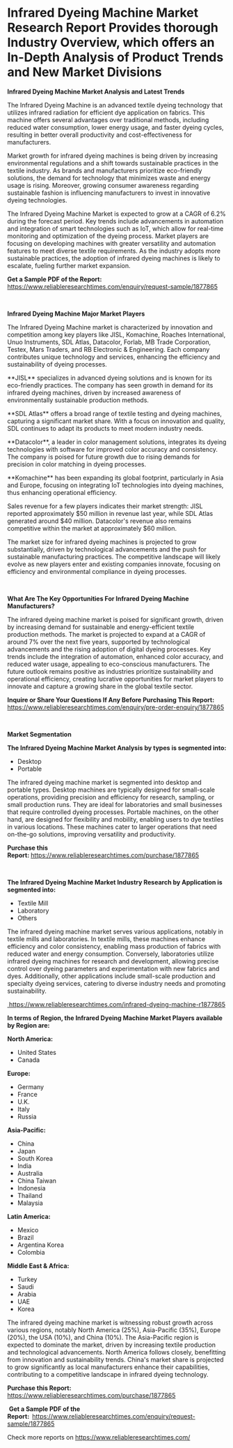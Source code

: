 <p><h1>Infrared Dyeing Machine Market Research Report Provides thorough Industry Overview, which offers an In-Depth Analysis of Product Trends and New Market Divisions</h1></p><p><strong>Infrared Dyeing Machine Market Analysis and Latest Trends</strong></p>
<p><p>The Infrared Dyeing Machine is an advanced textile dyeing technology that utilizes infrared radiation for efficient dye application on fabrics. This machine offers several advantages over traditional methods, including reduced water consumption, lower energy usage, and faster dyeing cycles, resulting in better overall productivity and cost-effectiveness for manufacturers. </p><p>Market growth for infrared dyeing machines is being driven by increasing environmental regulations and a shift towards sustainable practices in the textile industry. As brands and manufacturers prioritize eco-friendly solutions, the demand for technology that minimizes waste and energy usage is rising. Moreover, growing consumer awareness regarding sustainable fashion is influencing manufacturers to invest in innovative dyeing technologies.</p><p>The Infrared Dyeing Machine Market is expected to grow at a CAGR of 6.2% during the forecast period. Key trends include advancements in automation and integration of smart technologies such as IoT, which allow for real-time monitoring and optimization of the dyeing process. Market players are focusing on developing machines with greater versatility and automation features to meet diverse textile requirements. As the industry adopts more sustainable practices, the adoption of infrared dyeing machines is likely to escalate, fueling further market expansion.</p></p>
<p><strong>Get a Sample PDF of the Report:&nbsp;</strong> <a href="https://www.reliableresearchtimes.com/enquiry/request-sample/1877865?utm_campaign=2720&utm_medium=2&utm_source=Github&utm_content=ia&utm_term=11042025&utm_id=infrared-dyeing-machine">https://www.reliableresearchtimes.com/enquiry/request-sample/1877865</a></p>
<p>&nbsp;</p>
<p><strong>Infrared Dyeing Machine Major Market Players</strong></p>
<p><p>The Infrared Dyeing Machine market is characterized by innovation and competition among key players like JISL, Komachine, Roaches International, Unuo Instruments, SDL Atlas, Datacolor, Forlab, MB Trade Corporation, Testex, Mars Traders, and RB Electronic & Engineering. Each company contributes unique technology and services, enhancing the efficiency and sustainability of dyeing processes.</p><p>**JISL** specializes in advanced dyeing solutions and is known for its eco-friendly practices. The company has seen growth in demand for its infrared dyeing machines, driven by increased awareness of environmentally sustainable production methods. </p><p>**SDL Atlas** offers a broad range of textile testing and dyeing machines, capturing a significant market share. With a focus on innovation and quality, SDL continues to adapt its products to meet modern industry needs.</p><p>**Datacolor**, a leader in color management solutions, integrates its dyeing technologies with software for improved color accuracy and consistency. The company is poised for future growth due to rising demands for precision in color matching in dyeing processes.</p><p>**Komachine** has been expanding its global footprint, particularly in Asia and Europe, focusing on integrating IoT technologies into dyeing machines, thus enhancing operational efficiency.</p><p>Sales revenue for a few players indicates their market strength: JISL reported approximately $50 million in revenue last year, while SDL Atlas generated around $40 million. Datacolor's revenue also remains competitive within the market at approximately $60 million. </p><p>The market size for infrared dyeing machines is projected to grow substantially, driven by technological advancements and the push for sustainable manufacturing practices. The competitive landscape will likely evolve as new players enter and existing companies innovate, focusing on efficiency and environmental compliance in dyeing processes.</p></p>
<p>&nbsp;</p>
<p><strong>What Are The Key Opportunities For Infrared Dyeing Machine Manufacturers?</strong></p>
<p><p>The infrared dyeing machine market is poised for significant growth, driven by increasing demand for sustainable and energy-efficient textile production methods. The market is projected to expand at a CAGR of around 7% over the next five years, supported by technological advancements and the rising adoption of digital dyeing processes. Key trends include the integration of automation, enhanced color accuracy, and reduced water usage, appealing to eco-conscious manufacturers. The future outlook remains positive as industries prioritize sustainability and operational efficiency, creating lucrative opportunities for market players to innovate and capture a growing share in the global textile sector.</p></p>
<p><strong>Inquire or Share Your Questions If Any Before Purchasing This Report:</strong> <a href="https://www.reliableresearchtimes.com/enquiry/pre-order-enquiry/1877865?utm_campaign=2720&utm_medium=2&utm_source=Github&utm_content=ia&utm_term=11042025&utm_id=infrared-dyeing-machine">https://www.reliableresearchtimes.com/enquiry/pre-order-enquiry/1877865</a></p>
<p>&nbsp;</p>
<p><strong>Market Segmentation</strong></p>
<p><strong>The Infrared Dyeing Machine Market Analysis by types is segmented into:</strong></p>
<p><ul><li>Desktop</li><li>Portable</li></ul></p>
<p><p>The infrared dyeing machine market is segmented into desktop and portable types. Desktop machines are typically designed for small-scale operations, providing precision and efficiency for research, sampling, or small production runs. They are ideal for laboratories and small businesses that require controlled dyeing processes. Portable machines, on the other hand, are designed for flexibility and mobility, enabling users to dye textiles in various locations. These machines cater to larger operations that need on-the-go solutions, improving versatility and productivity.</p></p>
<p><strong>Purchase this Report:&nbsp;</strong><a href="https://www.reliableresearchtimes.com/purchase/1877865?utm_campaign=2720&utm_medium=2&utm_source=Github&utm_content=ia&utm_term=11042025&utm_id=infrared-dyeing-machine">https://www.reliableresearchtimes.com/purchase/1877865</a></p>
<p>&nbsp;</p>
<p><strong>The Infrared Dyeing Machine Market Industry Research by Application is segmented into:</strong></p>
<p><ul><li>Textile Mill</li><li>Laboratory</li><li>Others</li></ul></p>
<p><p>The infrared dyeing machine market serves various applications, notably in textile mills and laboratories. In textile mills, these machines enhance efficiency and color consistency, enabling mass production of fabrics with reduced water and energy consumption. Conversely, laboratories utilize infrared dyeing machines for research and development, allowing precise control over dyeing parameters and experimentation with new fabrics and dyes. Additionally, other applications include small-scale production and specialty dyeing services, catering to diverse industry needs and promoting sustainability.</p></p>
<p><a href="https://www.reliableresearchtimes.com/infrared-dyeing-machine-r1877865?utm_campaign=2720&utm_medium=2&utm_source=Github&utm_content=ia&utm_term=11042025&utm_id=infrared-dyeing-machine">&nbsp;https://www.reliableresearchtimes.com/infrared-dyeing-machine-r1877865</a></p>
<p><strong>In terms of Region, the Infrared Dyeing Machine Market Players available by Region are:</strong></p>
<p>
    <p> <strong> North America: </strong>
        <ul>
            <li>United States</li>
            <li>Canada</li>
        </ul>
        </p> 
    <p> <strong> Europe: </strong>
        <ul>
            <li>Germany</li>
            <li>France</li>
            <li>U.K.</li>
            <li>Italy</li>
            <li>Russia</li>
        </ul>
        </p> 
    <p> <strong> Asia-Pacific: </strong>
        <ul>
            <li>China</li>
            <li>Japan</li>
            <li>South Korea</li>
            <li>India</li>
            <li>Australia</li>
            <li>China Taiwan</li>
            <li>Indonesia</li>
            <li>Thailand</li>
            <li>Malaysia</li>
        </ul>
        </p> 
    <p> <strong> Latin America: </strong>
        <ul>
            <li>Mexico</li>
            <li>Brazil</li>
            <li>Argentina Korea</li>
            <li>Colombia</li>
        </ul>
        </p> 
    <p> <strong> Middle East & Africa: </strong>
        <ul>
            <li>Turkey</li>
            <li>Saudi</li>
            <li>Arabia</li>
            <li>UAE</li>
            <li>Korea</li>
        </ul>
    </p>
    </p>
<p><p>The infrared dyeing machine market is witnessing robust growth across various regions, notably North America (25%), Asia-Pacific (35%), Europe (20%), the USA (10%), and China (10%). The Asia-Pacific region is expected to dominate the market, driven by increasing textile production and technological advancements. North America follows closely, benefitting from innovation and sustainability trends. China's market share is projected to grow significantly as local manufacturers enhance their capabilities, contributing to a competitive landscape in infrared dyeing technology.</p></p>
<p><strong>Purchase this Report: </strong><a href="https://www.reliableresearchtimes.com/purchase/1877865?utm_campaign=2720&utm_medium=2&utm_source=Github&utm_content=ia&utm_term=11042025&utm_id=infrared-dyeing-machine">https://www.reliableresearchtimes.com/purchase/1877865</a></p>
<p>&nbsp;<strong>Get a Sample PDF of the Report:&nbsp;&nbsp;</strong><a href="https://www.reliableresearchtimes.com/enquiry/request-sample/1877865?utm_campaign=2720&utm_medium=2&utm_source=Github&utm_content=ia&utm_term=11042025&utm_id=infrared-dyeing-machine">https://www.reliableresearchtimes.com/enquiry/request-sample/1877865</a></p>
<p><strong></strong></p>
<p>Check more reports on <a href="https://www.reliableresearchtimes.com/?utm_campaign=2720&utm_medium=2&utm_source=Github&utm_content=ia&utm_term=11042025&utm_id=infrared-dyeing-machine">https://www.reliableresearchtimes.com/</a></p>
